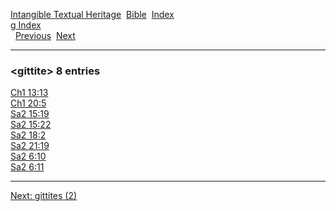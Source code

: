 [Intangible Textual Heritage](../../index)  [Bible](../index) 
[Index](index)   
[g Index](_g_)  
  [Previous](c04778)  [Next](c04780) 

------------------------------------------------------------------------

### &lt;gittite&gt; 8 entries

[Ch1 13:13](../kjv/ch1013.htm#013)  
[Ch1 20:5](../kjv/ch1020.htm#005)  
[Sa2 15:19](../kjv/sa2015.htm#019)  
[Sa2 15:22](../kjv/sa2015.htm#022)  
[Sa2 18:2](../kjv/sa2018.htm#002)  
[Sa2 21:19](../kjv/sa2021.htm#019)  
[Sa2 6:10](../kjv/sa2006.htm#010)  
[Sa2 6:11](../kjv/sa2006.htm#011)  

------------------------------------------------------------------------

[Next: gittites (2)](c04780)

